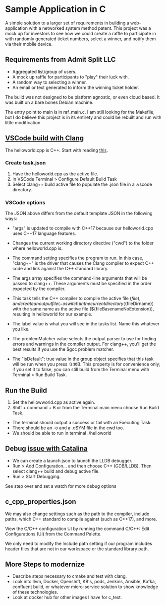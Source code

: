# Sample Application in C
A simple solution to a larger set of requirements in building a web-application with a networked system method patent. This project was a mock up for investors to see how we could create a raffle to participate in with randomly generated ticket numbers, select a winner, and notify them via their mobile device. 

## Requirements from Admit Split LLC

* Aggregated list/group of users.
* A mock up raffle for participants to "play" their luck with. 
* A random way to selecting a winner.
* An email or text generated to inform the winning ticket holder. 

The build was not designed to be platform agnostic, or even cloud based. It was built on a bare bones Debian machine.

The entry point to main is in raf_main.c. I am still looking for the Makefile, but I do believe this project is in its entirety and could be rebuilt and run with little modification. 

## [VSCode build with Clang](https://code.visualstudio.com/docs/cpp/config-clang-mac)

The helloworld.cpp is C++. Start with reading [this](https://github.com/rolandrgarceau/Fix-a-hosed-MBP/blob/master/vscode-clang.md).

### Create task.json

1. Have the helloworld.cpp as the active file.
2. In VSCode Terminal > Configure Default Build Task
3. Select clang++ build active file to populate the .json file in a .vscode directory.

### VSCode options
The JSON above differs from the default template JSON in the following ways:

* "args" is updated to compile with C++17 because our helloworld.cpp uses C++17 language features.
* Changes the current working directory directive ("cwd") to the folder where helloworld.cpp is.
* The command setting specifies the program to run. In this case, "clang++" is the driver that causes the Clang compiler to expect C++ code and link against the C++ standard library.

* The args array specifies the command-line arguments that will be passed to clang++. These arguments must be specified in the order expected by the compiler.

* This task tells the C++ compiler to compile the active file (${file}), and create an output file (-o switch) in the current directory (${fileDirname}) with the same name as the active file (${fileBasenameNoExtension}), resulting in helloworld for our example.

* The label value is what you will see in the tasks list. Name this whatever you like.

* The problemMatcher value selects the output parser to use for finding errors and warnings in the compiler output. For clang++, you'll get the best results if you use the $gcc problem matcher.

* The "isDefault": true value in the group object specifies that this task will be run when you press ⇧⌘B. This property is for convenience only; if you set it to false, you can still build from the Terminal menu with Terminal > Run Build Task.

## Run the Build

1. Set the hellowworld.cpp as active again.
2. Shift + command + B or from the Terminal main menu choose Run Build Task.

* The terminal should output a success or fail with an Executing Task:
* There should be an -o and a .dSYM file in the cwd too. 
* We should be able to run in terminal ./helloworld

## Debug [issue with Catalina](https://github.com/microsoft/vscode-cpptools/issues/3829)

* We can create a launch.json to launch the LLDB debugger.
* Run > Add Configuration... and then choose C++ (GDB/LLDB).
  Then select clang++ build and debug active file.
* Run > Start Debugging.

See step over and set a watch for more debug options

## c_cpp_properties.json

We may also change settings such as the path to the compiler, include paths, which C++ standard to compile against (such as C++17), and more.

View the C/C++ configuration UI by running the command C/C++: Edit Configurations (UI) from the Command Palette.

We only need to modify the Include path setting if our program includes header files that are not in our workspace or the standard library path.

## More Steps to modernize

* Describe steps necessary to cmake and test with clang. 
* Look into llvm, Docker, Openshift, K8's, pods, Jenkins, Ansible, Kafka, confluent build, or whatever micro-service solution to show knowledge of these technologies. 
* Look at docker hub for other images I have for c_test.